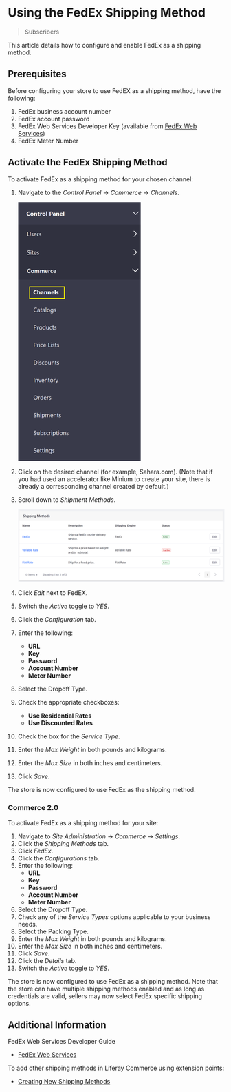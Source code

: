 # Using the FedEx Shipping Method

> Subscribers

This article details how to configure and enable FedEx as a shipping method.

## Prerequisites

Before configuring your store to use FedEX as a shipping method, have the following:

1. FedEx business account number
1. FedEx account password
1. FedEx Web Services Developer Key (available from [FedEx Web Services](https://www.fedex.com/en-us/developer/web-services.html))
1. FedEx Meter Number

## Activate the FedEx Shipping Method

To activate FedEx as a shipping method for your chosen channel:

1. Navigate to the _Control Panel_ &rarr; _Commerce_ &rarr; _Channels_.

    ![Navigating to Channels](./using-the-fedex-shipping-method/images/01.png)

1. Click on the desired channel (for example, Sahara.com). (Note that if you had used an accelerator like Minium to create your site, there is already a corresponding channel created by default.)
1. Scroll down to _Shipment Methods_.

    ![Activating FedEx in the Sahara.com Portal Channel](./using-the-fedex-shipping-method/images/02.png)

1. Click _Edit_ next to FedEX.
1. Switch the _Active_ toggle to _YES_.
1. Click the _Configuration_ tab.
1. Enter the following:
    * **URL**
    * **Key**
    * **Password**
    * **Account Number**
    * **Meter Number**
1. Select the Dropoff Type.
1. Check the appropriate checkboxes:
    * **Use Residential Rates**
    * **Use Discounted Rates**
1. Check the box for the _Service Type_.
1. Enter the _Max Weight_ in both pounds and kilograms.
1. Enter the _Max Size_ in both inches and centimeters.
1. Click _Save_.

The store is now configured to use FedEx as the shipping method.

### Commerce 2.0

To activate FedEx as a shipping method for your site:

1. Navigate to _Site Administration_ → _Commerce_ → _Settings_.
1. Click the _Shipping Methods_ tab.
1. Click _FedEx_.
1. Click the _Configurations_ tab.
1. Enter the following:
    * **URL**
    * **Key**
    * **Password**
    * **Account Number**
    * **Meter Number**
1. Select the Dropoff Type.
1. Check any of the _Service Types_ options applicable to your business needs.
1. Select the Packing Type.
1. Enter the _Max Weight_ in both pounds and kilograms.
1. Enter the _Max Size_ in both inches and centimeters.
1. Click _Save_.
1. Click the _Details_ tab.
1. Switch the _Active_ toggle to _YES_.

The store is now configured to use FedEx as a shipping method. Note that the store can have multiple shipping methods enabled and as long as credentials are valid, sellers may now select FedEx specific shipping options.

## Additional Information

FedEx Web Services Developer Guide

* [FedEx Web Services](https://www.fedex.com/en-us/developer/web-services.html)

To add other shipping methods in Liferay Commerce using extension points:

* [Creating New Shipping Methods](https://help.liferay.com/hc/en-us/articles/360020751831)
